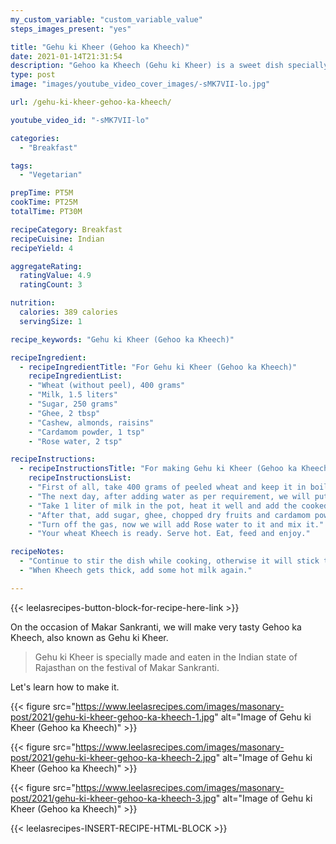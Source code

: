 ```yaml
---
my_custom_variable: "custom_variable_value"
steps_images_present: "yes"

title: "Gehu ki Kheer (Gehoo ka Kheech)"
date: 2021-01-14T21:31:54
description: "Gehoo ka Kheech (Gehu ki Kheer) is a sweet dish specially made and eaten in the Indian state of Rajasthan on the festival of Makar Sankranti."
type: post
image: "images/youtube_video_cover_images/-sMK7VII-lo.jpg"

url: /gehu-ki-kheer-gehoo-ka-kheech/

youtube_video_id: "-sMK7VII-lo"

categories: 
  - "Breakfast"

tags:
  - "Vegetarian"

prepTime: PT5M
cookTime: PT25M
totalTime: PT30M

recipeCategory: Breakfast
recipeCuisine: Indian
recipeYield: 4

aggregateRating:
  ratingValue: 4.9
  ratingCount: 3

nutrition:
  calories: 389 calories
  servingSize: 1

recipe_keywords: "Gehu ki Kheer (Gehoo ka Kheech)"

recipeIngredient:
  - recipeIngredientTitle: "For Gehu ki Kheer (Gehoo ka Kheech)"
    recipeIngredientList:
    - "Wheat (without peel), 400 grams" 
    - "Milk, 1.5 liters" 
    - "Sugar, 250 grams" 
    - "Ghee, 2 tbsp" 
    - "Cashew, almonds, raisins" 
    - "Cardamom powder, 1 tsp" 
    - "Rose water, 2 tsp" 

recipeInstructions:
  - recipeInstructionsTitle: "For making Gehu ki Kheer (Gehoo ka Kheech)"
    recipeInstructionsList:
    - "First of all, take 400 grams of peeled wheat and keep it in boiled water in a cooker for 10-12 hours." 
    - "The next day, after adding water as per requirement, we will put it on the gas for cooking, and allow it to cook until 8 to 10 whistles come. After that, cook it for 15 minutes on low heat." 
    - "Take 1 liter of milk in the pot, heat it well and add the cooked wheat Kheech to the milk and keep stirring it slowly while mixing it well. The mixture will continue to cook until it thickens. " 
    - "After that, add sugar, ghee, chopped dry fruits and cardamom powder in the Kheech and mix it well and allow it to cook for 5 to 7 minutes. " 
    - "Turn off the gas, now we will add Rose water to it and mix it." 
    - "Your wheat Kheech is ready. Serve hot. Eat, feed and enjoy." 

recipeNotes:
  - "Continue to stir the dish while cooking, otherwise it will stick to the bottom."
  - "When Kheech gets thick, add some hot milk again."

---
```


{{< leelasrecipes-button-block-for-recipe-here-link >}}

On the occasion of Makar Sankranti, we will make very tasty Gehoo ka Kheech, also known as Gehu ki Kheer.

> Gehu ki Kheer is specially made and eaten in the Indian state of Rajasthan on the festival of Makar Sankranti.

Let's learn how to make it.


{{< figure src="https://www.leelasrecipes.com/images/masonary-post/2021/gehu-ki-kheer-gehoo-ka-kheech-1.jpg" alt="Image of Gehu ki Kheer (Gehoo ka Kheech)" >}}

{{< figure src="https://www.leelasrecipes.com/images/masonary-post/2021/gehu-ki-kheer-gehoo-ka-kheech-2.jpg" alt="Image of Gehu ki Kheer (Gehoo ka Kheech)" >}}

{{< figure src="https://www.leelasrecipes.com/images/masonary-post/2021/gehu-ki-kheer-gehoo-ka-kheech-3.jpg" alt="Image of Gehu ki Kheer (Gehoo ka Kheech)" >}}

{{< leelasrecipes-INSERT-RECIPE-HTML-BLOCK >}}

